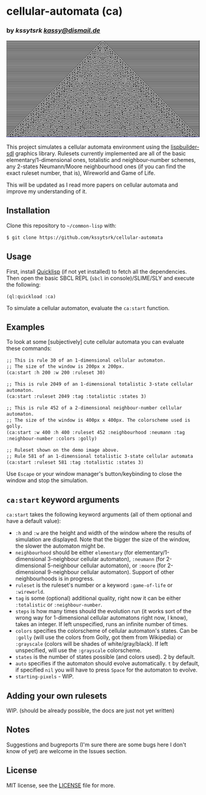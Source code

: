 # cellular-automata (ca)
### by _kssytsrk <kassy@dismail.de>_
![rule 581, totalistic elementary 3-state cellular automata](/img/581-totalistic.png "rule 581, totalistic elementary 3-state cellular automata")

This project simulates a cellular automata environment using the [lispbuilder-sdl](https://github.com/lispbuilder/lispbuilder) graphics library. Rulesets currently implemented are all of the basic elementary/1-dimensional ones, totalistic and neighbour-number schemes, any 2-states Neumann/Moore neighbourhood ones (if you can find the exact ruleset number, that is), Wireworld and Game of Life. 

This will be updated as I read more papers on cellular automata and improve my understanding of it.

## Installation

Clone this repository to `~/common-lisp` with:

```bash
$ git clone https://github.com/kssytsrk/cellular-automata
```

## Usage

First, install [Quicklisp](https://www.quicklisp.org/beta/) (if not yet installed) to fetch all the dependencies. Then open the basic SBCL REPL (`sbcl` in console)/SLIME/SLY and execute the following:

```common-lisp
(ql:quickload :ca)
```
To simulate a cellular automaton, evaluate the `ca:start` function. 

## Examples

To look at some [subjectively] cute cellular automata you can evaluate these commands:
```common-lisp
;; This is rule 30 of an 1-dimensional cellular automaton.
;; The size of the window is 200px x 200px.
(ca:start :h 200 :w 200 :ruleset 30)
```
```common-lisp
;; This is rule 2049 of an 1-dimensional totalistic 3-state cellular automaton.
(ca:start :ruleset 2049 :tag :totalistic :states 3)
```
```common-lisp
;; This is rule 452 of a 2-dimensional neighbour-number cellular automaton.
;; The size of the window is 400px x 400px. The colorscheme used is golly.
(ca:start :w 400 :h 400 :ruleset 452 :neighbourhood :neumann :tag :neighbour-number :colors :golly)
```
```common-lisp
;; Ruleset shown on the demo image above.
;; Rule 581 of an 1-dimensional totalistic 3-state cellular automata
(ca:start :ruleset 581 :tag :totalistic :states 3)
```

Use `Escape` or your window manager's button/keybinding to close the window and stop the simulation.

## `ca:start` keyword arguments
`ca:start` takes the following keyword arguments (all of them optional and have a default value):
- `:h` and `:w` are the height and width of the window where the results of simulation are displayed. Note that the bigger the size of the window, the slower the automaton might be.
- `neighbourhood` should be either `elementary` (for elementary/1-dimensional 3-neighbour cellular automaton), `:neumann` (for 2-dimensional 5-neighbour cellular automaton), or `:moore` (for 2-dimensional 9-neighbour cellular automaton). Support of other neighbourhoods is in progress.
- `ruleset` is the ruleset's number or a keyword `:game-of-life` or `:wireworld`. 
- `tag` is some (optional) additional quality, right now it can be either `:totalistic` or `:neighbour-number`.
- `steps` is how many times should the evolution run (it works sort of the wrong way for 1-dimensional cellular automatons right now, I know), takes an integer. If left unspecified, runs an infinite number of times.
- `colors` specifies the colorscheme of cellular automaton's states. Can be `:golly` (will use the colors from Golly, got them from Wikipedia) or `:grayscale` (colors will be shades of white/gray/black). If left unspecified, will use the `:grayscale` colorscheme.
- `states` is the number of states possible (and colors used). 2 by default.
- `auto` specifies if the automaton should evolve automatically. `t` by default, if specified `nil` you will have to press `Space` for the automaton to evolve.
- `starting-pixels` - WIP.

## Adding your own rulesets
WIP. (should be already possible, the docs are just not yet written)

## Notes
Suggestions and bugreports (I'm sure there are some bugs here I don't know of yet) are welcome in the Issues section.

## License

MIT license, see the [LICENSE](LICENSE) file for more.

